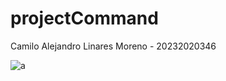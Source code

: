 # projectCommand

Camilo Alejandro Linares Moreno - 20232020346

![a](https://github.com/user-attachments/assets/07c7dad7-3ddc-4266-8440-607170cceb2a)
